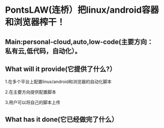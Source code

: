 # PontsLAW(连桥）把linux/android容器和浏览器榨干！

## Main:personal-cloud,auto,low-code(主要方向：私有云,低代码，自动化）。

## What will it provide(它提供了什么?）
1.在多个平台上配置linux/android和浏览器的自动化脚本

2.在主要方向提供配置脚本

3.用户可以将自己的脚本上传

## What has it done(它已经做完了什么）

